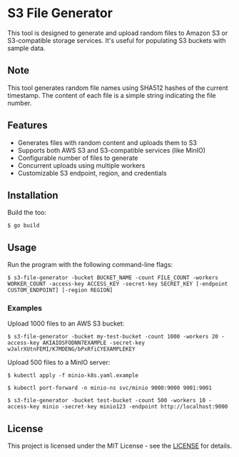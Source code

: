 # S3 File Generator

This tool is designed to generate and upload random files to Amazon S3 or S3-compatible storage services. It's useful for populating S3 buckets with sample data.

## Note

This tool generates random file names using SHA512 hashes of the current timestamp. The content of each file is a simple string indicating the file number.

## Features

- Generates files with random content and uploads them to S3
- Supports both AWS S3 and S3-compatible services (like MinIO)
- Configurable number of files to generate
- Concurrent uploads using multiple workers
- Customizable S3 endpoint, region, and credentials

## Installation

Build the too:

```
$ go build
```

## Usage

Run the program with the following command-line flags:

```
$ s3-file-generator -bucket BUCKET_NAME -count FILE_COUNT -workers WORKER_COUNT -access-key ACCESS_KEY -secret-key SECRET_KEY [-endpoint CUSTOM_ENDPOINT] [-region REGION]
```

### Examples

Upload 1000 files to an AWS S3 bucket:

```
$ s3-file-generator -bucket my-test-bucket -count 1000 -workers 20 -access-key AKIAIOSFODNN7EXAMPLE -secret-key wJalrXUtnFEMI/K7MDENG/bPxRfiCYEXAMPLEKEY
```

Upload 500 files to a MinIO server:

```
$ kubectl apply -f minio-k8s.yaml.example
```

```
$ kubectl port-forward -n minio-ns svc/minio 9000:9000 9001:9001
```

```
$ s3-file-generator -bucket test-bucket -count 500 -workers 10 -access-key minio -secret-key minio123 -endpoint http://localhost:9000
```

## License

This project is licensed under the MIT License - see the [LICENSE](https://opensource.org/license/mit) for details.
